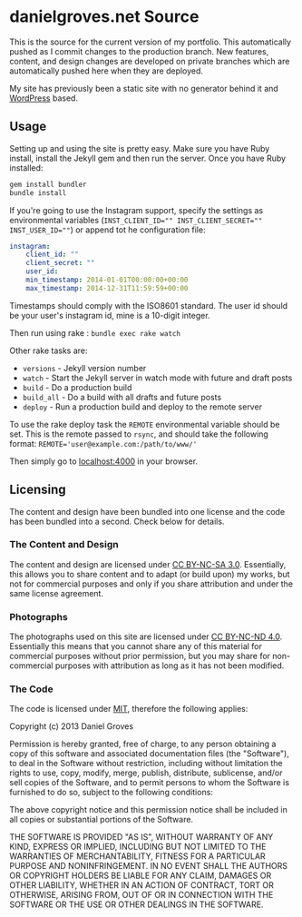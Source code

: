 # danielgroves.net Source

This is the source for the current version of my portfolio. This automatically pushed as I commit changes to the production branch. New features, content, and design changes are developed on private branches which are automatically pushed here when they are deployed.

My site has previously been a static site with no generator behind it and [WordPress](http://wordpress.org "WordPress Publishing Platform") based.

## Usage

Setting up and using the site is pretty easy. Make sure you have Ruby install, install the Jekyll gem and then run the server. Once you have Ruby installed:

```bash
gem install bundler
bundle install
```

If you're going to use the Instagram support, specify the settings as environmental variables (`INST_CLIENT_ID="" INST_CLIENT_SECRET="" INST_USER_ID=""`) or append tot he configuration file:

```yaml
instagram:
    client_id: ""
    client_secret: ""
    user_id:
    min_timestamp: 2014-01-01T00:00:00+00:00
    max_timestamp: 2014-12-31T11:59:59+00:00
```

Timestamps should comply with the ISO8601 standard. The user id should be your user's instagram id, mine is a 10-digit integer. 

Then run using rake : `bundle exec rake watch`

Other rake tasks are:
* `versions` - Jekyll version number
* `watch` - Start the Jekyll server in watch mode with future and draft posts
* `build` - Do a production build
* `build_all` - Do a build with all drafts and future posts
* `deploy` - Run a production build and deploy to the remote server

To use the rake deploy task the `REMOTE` environmental variable should be set. This is the remote passed to `rsync`, and should take the following format: `REMOTE='user@example.com:/path/to/www/'`

Then simply go to [localhost:4000](http://localhost:4000) in your browser.

## Licensing

The content and design have been bundled into one license and the code has been bundled into a second. Check below for details.

### The Content and Design

The content and design are licensed under [CC BY-NC-SA 3.0](http://creativecommons.org/licenses/by-nc-sa/3.0/ "Creative Commons Attribution-NonCommercial-ShareAlike 3.0 Unported License"). Essentially, this allows you to share content and to adapt (or build upon) my works, but not for commercial purposes and only if you share attribution and under the same license agreement.

### Photographs

The photographs used on this site are licensed under [CC BY-NC-ND 4.0](http://creativecommons.org/licenses/by-nc-nd/4.0/ "Create Commons Attribution-NonCommercial-NoDerivatives 4.0 International License"). Essentially this means that you cannot share any of this material for commercial purposes without prior permission, but you may share for non-commercial purposes with attribution as long as it has not been modified.

### The Code

The code is licensed under [MIT](http://opensource.org/licenses/MIT "MIT License Agreement"), therefore the following applies:

Copyright (c) 2013 Daniel Groves

Permission is hereby granted, free of charge, to any person obtaining a copy of this software and associated documentation files (the "Software"), to deal in the Software without restriction, including without limitation the rights to use, copy, modify, merge, publish, distribute, sublicense, and/or sell copies of the Software, and to permit persons to whom the Software is furnished to do so, subject to the following conditions:

The above copyright notice and this permission notice shall be included in all copies or substantial portions of the Software.

THE SOFTWARE IS PROVIDED "AS IS", WITHOUT WARRANTY OF ANY KIND, EXPRESS OR IMPLIED, INCLUDING BUT NOT LIMITED TO THE WARRANTIES OF MERCHANTABILITY, FITNESS FOR A PARTICULAR PURPOSE AND NONINFRINGEMENT. IN NO EVENT SHALL THE AUTHORS OR COPYRIGHT HOLDERS BE LIABLE FOR ANY CLAIM, DAMAGES OR OTHER LIABILITY, WHETHER IN AN ACTION OF CONTRACT, TORT OR OTHERWISE, ARISING FROM, OUT OF OR IN CONNECTION WITH THE SOFTWARE OR THE USE OR OTHER DEALINGS IN THE SOFTWARE.

